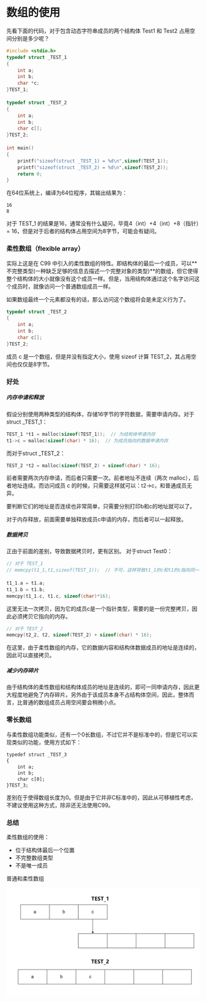 # 数组的使用

先看下面的代码，对于包含动态字符串成员的两个结构体 Test1 和 Test2 占用空间分别是多少呢？

```c
#include <stdio.h>
typedef struct _TEST_1
{
    int a;
    int b;
    char *c;
}TEST_1;

typedef struct _TEST_2
{
    int a;
    int b;
    char c[];
}TEST_2;

int main()
{
    printf("sizeof(struct _TEST_1) = %d\n",sizeof(TEST_1));
    printf("sizeof(struct _TEST_2) = %d\n",sizeof(TEST_2));
    return 0;
}
```

在64位系统上，编译为64位程序，其输出结果为：

```
16
8
```

对于 TEST_1 的结果是16，通常没有什么疑问，毕竟4（int）+4（int）+8（指针）= 16，但是对于后者的结构体占用空间为8字节，可能会有疑问。

### 柔性数组（flexible array）

实际上这是在 C99 中引入的柔性数组的特性。即结构体的最后一个成员，可以**不完整类型(一种缺乏足够的信息去描述一个完整对象的类型)**的数组，但它使得整个结构体的大小就像没有这个成员一样。但是，当用结构体通过这个名字访问这个成员时，就像访问一个普通数组成员一样。

如果数组最终一个元素都没有的话，那么访问这个数组将会是未定义行为了。

```c
typedef struct _TEST_2
{
    int a;
    int b;
    char c[];
}TEST_2;
```

成员 c 是一个数组，但是并没有指定大小，使用 sizeof 计算 TEST_2，其占用空间也仅仅是8字节。

### 好处

##### 内存申请和释放

假设分别使用两种类型的结构体，存储16字节的字符数据，需要申请内存。对于struct _TEST_1：

```c
TEST_1 *t1 = malloc(sizeof(TEST_1));  // 为结构体申请内存
t1->c = malloc(sizeof(char) * 16);  // 为成员指向的数据申请内存
```

而对于struct _TEST_2：

```c
TEST_2 *t2 = malloc(sizeof(TEST_2) + sizeof(char) * 16);
```

前者需要两次内存申请，而后者只需要一次。前者地址不连续（两次 malloc），后者地址连续。而访问成员 c 的时候，只需要这样就可以：t2->c，和普通成员无异。

要判断它们的地址是否连续也非常简单，只需要分别打印b和c的地址就可以了。

对于内存释放，前面需要单独释放成员c申请的内存，而后者可以一起释放。

##### 数据拷贝

正由于前面的差别，导致数据拷贝时，更有区别。
对于struct Test0：

```c
// 对于 TEST_1
// memcpy(t1_1,t1,sizeof(TEST_1));  // 不可，这样导致t1_1的c和t1的c指向同一片内存区域。（浅拷贝）

t1_1.a = t1.a;
t1_1.b = t1.b;
memcpy(t1_1.c, t1.c, sizeof(char)*16);
```

这里无法一次拷贝，因为它的成员c是一个指针类型，需要的是一份完整拷贝，因此必须拷贝它指向的内存。

```c
// 对于 TEST_2
memcpy(t2_2, t2, sizeof(TEST_2) + sizeof(char) * 16);
```

在这里，由于柔性数组的内存，它的数据内容和结构体数据成员的地址是连续的，因此可以直接拷贝。

##### 减少内存碎片

由于结构体的柔性数组和结构体成员的地址是连续的，即可一同申请内存，因此更大程度地避免了内存碎片。另外由于该成员本身不占结构体空间，因此，整体而言，比普通的数组成员占用空间要会稍微小点。

### 零长数组

与柔性数组功能类似，还有一个0长数组，不过它并不是标准中的，但是它可以实现类似的功能，使用方式如下：

```
typedef struct _TEST_3
{
    int a;
    int b;
    char c[0];
}TEST_3;
```

差别在于使得数组长度为0。但是由于它并非C标准中的，因此从可移植性考虑，不建议使用这种方式，除非还无法使用C99。

### 总结

柔性数组的使用：

- 位于结构体最后一个位置
- 不完整数组类型
- 不是唯一成员

普通和柔性数组

![img](Photo\3.png)